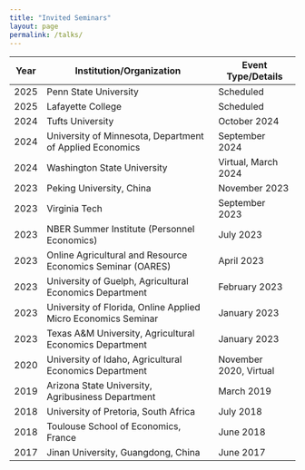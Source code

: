 ```yaml
---
title: "Invited Seminars"
layout: page
permalink: /talks/
---
```


| Year  | Institution/Organization                                         | Event Type/Details                       |
|-------|------------------------------------------------------------------|------------------------------------------|
| 2025  | Penn State University                                             | Scheduled                                |
| 2025  | Lafayette College                                                 | Scheduled                                |
| 2024  | Tufts University                                                  | October 2024                             |
| 2024  | University of Minnesota, Department of Applied Economics          | September 2024                           |
| 2024  | Washington State University                                       | Virtual, March 2024                      |
| 2023  | Peking University, China                                          | November 2023                            |
| 2023  | Virginia Tech                                                     | September 2023                           |
| 2023  | NBER Summer Institute (Personnel Economics)                       | July 2023                                |
| 2023  | Online Agricultural and Resource Economics Seminar (OARES)        | April 2023                               |
| 2023  | University of Guelph, Agricultural Economics Department           | February 2023                            |
| 2023  | University of Florida, Online Applied Micro Economics Seminar     | January 2023                             |
| 2023  | Texas A&M University, Agricultural Economics Department           | January 2023                             |
| 2020  | University of Idaho, Agricultural Economics Department            | November 2020, Virtual                   |
| 2019  | Arizona State University, Agribusiness Department                 | March 2019                               |
| 2018  | University of Pretoria, South Africa                              | July 2018                                |
| 2018  | Toulouse School of Economics, France                              | June 2018                                |
| 2017  | Jinan University, Guangdong, China                                | June 2017                                |
